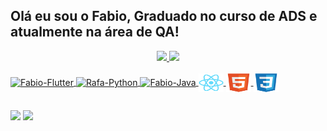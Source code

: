 ## Olá eu sou o Fabio, Graduado no curso de ADS e atualmente na área de QA!
<div align="center">
  <a href="https://github.com/FabioPetry18">
  <img height="180em" src="https://github-readme-stats.vercel.app/api?username=FabioPetry18&show_icons=true&theme=dark&include_all_commits=true&count_private=true"/>
  <img height="180em" src="https://github-readme-stats.vercel.app/api/top-langs/?username=FabioPetry18&layout=compact&langs_count=7&theme=dark"/>
</div>
<div style="display: inline_block"><br>
  <img align="center" alt="Fabio-Flutter" height="30" width="40" src="https://cdn.jsdelivr.net/gh/devicons/devicon/icons/flutter/flutter-original.svg">
   <img align="center" alt="Rafa-Python" height="30" width="40" src="https://cdn.jsdelivr.net/gh/devicons/devicon/icons/dart/dart-original.svg">
  <img align="center" alt="Fabio-Java" height="40" width="40" src="https://cdn.jsdelivr.net/gh/devicons/devicon/icons/java/java-original-wordmark.svg">
  <img align="center" alt="Rafa-React" height="30" width="40" src="https://raw.githubusercontent.com/devicons/devicon/master/icons/react/react-original.svg">
  <img align="center" alt="Rafa-HTML" height="30" width="40" src="https://raw.githubusercontent.com/devicons/devicon/master/icons/html5/html5-original.svg">
  <img align="center" alt="Rafa-CSS" height="30" width="40" src="https://raw.githubusercontent.com/devicons/devicon/master/icons/css3/css3-original.svg">
 
  
 
  
  ##
 
<div>   
  <a href="https://www.instagram.com/fabio_petry/" target="_blank"><img src="https://img.shields.io/badge/-Instagram-%23E4405F?style=for-the-badge&logo=instagram&logoColor=white" target="_blank"></a>
  <a href="https://www.linkedin.com/in/fabio-petry18/" target="_blank"><img src="https://img.shields.io/badge/-LinkedIn-%230077B5?style=for-the-badge&logo=linkedin&logoColor=white" target="_blank"></a> 
 
 
 
</div>
